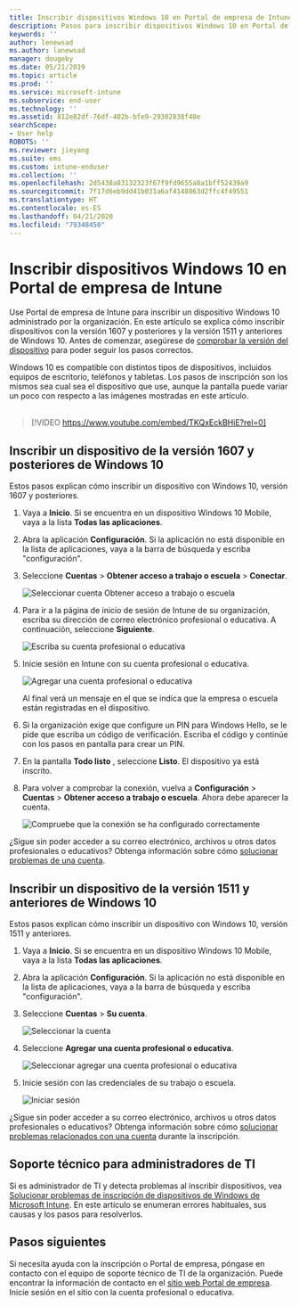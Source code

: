 ```yaml
---
title: Inscribir dispositivos Windows 10 en Portal de empresa de Intune | Microsoft Docs
description: Pasos para inscribir dispositivos Windows 10 en Portal de empresa de Intune
keywords: ''
author: lenewsad
ms.author: lanewsad
manager: dougeby
ms.date: 05/21/2019
ms.topic: article
ms.prod: ''
ms.service: microsoft-intune
ms.subservice: end-user
ms.technology: ''
ms.assetid: 812e82df-76df-402b-bfe9-29302838f40e
searchScope:
- User help
ROBOTS: ''
ms.reviewer: jieyang
ms.suite: ems
ms.custom: intune-enduser
ms.collection: ''
ms.openlocfilehash: 2d5438a83132323f67f9fd9655a8a1bff52439a9
ms.sourcegitcommit: 7f17d6eb9dd41b031a6af4148863d2ffc4f49551
ms.translationtype: HT
ms.contentlocale: es-ES
ms.lasthandoff: 04/21/2020
ms.locfileid: "79348450"
---
```

# <a name="enroll-windows-10-devices-with-intune-company-portal"></a>Inscribir dispositivos Windows 10 en Portal de empresa de Intune

Use Portal de empresa de Intune para inscribir un dispositivo Windows 10 administrado por la organización. En este artículo se explica cómo inscribir dispositivos con la versión 1607 y posteriores y la versión 1511 y anteriores de Windows 10. Antes de comenzar, asegúrese de [comprobar la versión del dispositivo](windows-enrollment-company-portal.md#find-windows-10-version-number) para poder seguir los pasos correctos.  

Windows 10 es compatible con distintos tipos de dispositivos, incluidos equipos de escritorio, teléfonos y tabletas. Los pasos de inscripción son los mismos sea cual sea el dispositivo que use, aunque la pantalla puede variar un poco con respecto a las imágenes mostradas en este artículo.  
</br>
> [!VIDEO https://www.youtube.com/embed/TKQxEckBHiE?rel=0]

## <a name="enroll-windows-10-version-1607-and-later-device"></a>Inscribir un dispositivo de la versión 1607 y posteriores de Windows 10 
Estos pasos explican cómo inscribir un dispositivo con Windows 10, versión 1607 y posteriores.  

1. Vaya a **Inicio**. Si se encuentra en un dispositivo Windows 10 Mobile, vaya a la lista **Todas las aplicaciones**.

2. Abra la aplicación **Configuración**. Si la aplicación no está disponible en la lista de aplicaciones, vaya a la barra de búsqueda y escriba "configuración".

3. Seleccione **Cuentas** > **Obtener acceso a trabajo o escuela** > **Conectar**.  


    ![Seleccionar cuenta Obtener acceso a trabajo o escuela](./media/w10-enroll-rs1-connect-to-work-or-school.png)  

4. Para ir a la página de inicio de sesión de Intune de su organización, escriba su dirección de correo electrónico profesional o educativa. A continuación, seleccione **Siguiente**.  


   ![Escriba su cuenta profesional o educativa](./media/w10-enroll-rs1-set-up-work-or-school-account.png)  

5. Inicie sesión en Intune con su cuenta profesional o educativa.  


    ![Agregar una cuenta profesional o educativa](./media/w10-enroll-rs1-enter-your-credentials.png)  

    Al final verá un mensaje en el que se indica que la empresa o escuela están registradas en el dispositivo.

6. Si la organización exige que configure un PIN para Windows Hello, se le pide que escriba un código de verificación. Escriba el código y continúe con los pasos en pantalla para crear un PIN.  

7. En la pantalla **Todo listo** , seleccione **Listo**. El dispositivo ya está inscrito.  

8. Para volver a comprobar la conexión, vuelva a **Configuración** > **Cuentas** > **Obtener acceso a trabajo o escuela**.  Ahora debe aparecer la cuenta.  


    ![Compruebe que la conexión se ha configurado correctamente](./media/w10-enroll-rs1-validate-successful-enrollment.png)  

¿Sigue sin poder acceder a su correo electrónico, archivos u otros datos profesionales o educativos? Obtenga información sobre cómo [solucionar problemas de una cuenta](troubleshoot-your-windows-10-device-windows.md#troubleshooting-steps-to-follow-if-you-see-access-work-or-school).  

## <a name="enroll-windows-10-version-1511-and-earlier-device"></a>Inscribir un dispositivo de la versión 1511 y anteriores de Windows 10  
Estos pasos explican cómo inscribir un dispositivo con Windows 10, versión 1511 y anteriores.  

1. Vaya a **Inicio**. Si se encuentra en un dispositivo Windows 10 Mobile, vaya a la lista **Todas las aplicaciones**.

2. Abra la aplicación **Configuración**. Si la aplicación no está disponible en la lista de aplicaciones, vaya a la barra de búsqueda y escriba "configuración".

3. Seleccione **Cuentas** > **Su cuenta**.  


    ![Seleccionar la cuenta](./media/W10-enroll-2-accounts-your-account.png)  

5. Seleccione **Agregar una cuenta profesional o educativa**.  


    ![Seleccionar agregar una cuenta profesional o educativa](./media/w10-enroll-3-add-work-school-acct.png)  

6. Inicie sesión con las credenciales de su trabajo o escuela.  


    ![Iniciar sesión](./media/W10-enroll-4-sign-in.png)  

¿Sigue sin poder acceder a su correo electrónico, archivos u otros datos profesionales o educativos? Obtenga información sobre cómo [solucionar problemas relacionados con una cuenta](troubleshoot-your-windows-10-device-windows.md#troubleshooting-steps-to-follow-if-you-see-your-account) durante la inscripción.  

## <a name="it-administrator-support"></a>Soporte técnico para administradores de TI   

Si es administrador de TI y detecta problemas al inscribir dispositivos, vea [Solucionar problemas de inscripción de dispositivos de Windows de Microsoft Intune](https://support.microsoft.com/help/4469913). En este artículo se enumeran errores habituales, sus causas y los pasos para resolverlos. 

## <a name="next-steps"></a>Pasos siguientes  
Si necesita ayuda con la inscripción o Portal de empresa, póngase en contacto con el equipo de soporte técnico de TI de la organización. Puede encontrar la información de contacto en el [sitio web Portal de empresa](https://go.microsoft.com/fwlink/?linkid=2010980). Inicie sesión en el sitio con la cuenta profesional o educativa.  

 

